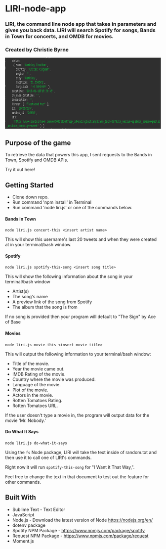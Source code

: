# LIRI-node-app

### LIRI, the command line node app that takes in parameters and gives you back data. LIRI will search Spotify for songs, Bands in Town for concerts, and OMDB for movies.

### Created by Christie Byrne

<img src="ss.png" width="670px" height= "230"
 title="screenshot">


## Purpose of the game
To retrieve the data that powers this app, I sent requests to the Bands in Town, Spotify and OMDB APIs. 


<a src= "https://byrnec.github.io/liri-node-app/" target = " "> Try it out here!</a>


## Getting Started

- Clone down repo.
- Run command 'npm install' in Terminal 
- Run command 'node liri.js' or one of the commands below.

#### Bands in Town
`node liri.js concert-this <insert artist name>`

This will show this username's last 20 tweets and when they were created at in your terminal/bash window.

#### Spotify
`node liri.js spotify-this-song <insert song title>`

This will show the following information about the song in your terminal/bash window

- Artist(s)
- The song's name
- A preview link of the song from Spotify
- The album that the song is from

If no song is provided then your program will default to "The Sign" by Ace of Base

#### Movies
`node liri.js movie-this <insert movie title>`

This will output the following information to your terminal/bash window:

- Title of the movie.
- Year the movie came out.
- IMDB Rating of the movie.
- Country where the movie was produced.
- Language of the movie.
- Plot of the movie.
- Actors in the movie.
- Rotten Tomatoes Rating.
- Rotten Tomatoes URL.

If the user doesn't type a movie in, the program will output data for the movie 'Mr. Nobody.'

#### Do What It Says
`node liri.js do-what-it-says`

Using the `fs` Node package, LIRI will take the text inside of random.txt and then use it to call one of LIRI's commands.

Right now it will run `spotify-this-song` for "I Want it That Way,".

Feel free to change the text in that document to test out the feature for other commands.


## Built With

- Sublime Text - Text Editor
- JavaScript
- Node.js - Download the latest version of Node https://nodejs.org/en/
- dotenv package
- Spotify NPM Package - https://www.npmjs.com/package/spotify
- Request NPM Package - https://www.npmjs.com/package/request
- Moment.js